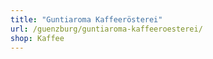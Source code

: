 ```yaml
---
title: "Guntiaroma Kaffeerösterei"
url: /guenzburg/guntiaroma-kaffeeroesterei/
shop: Kaffee
---
```


